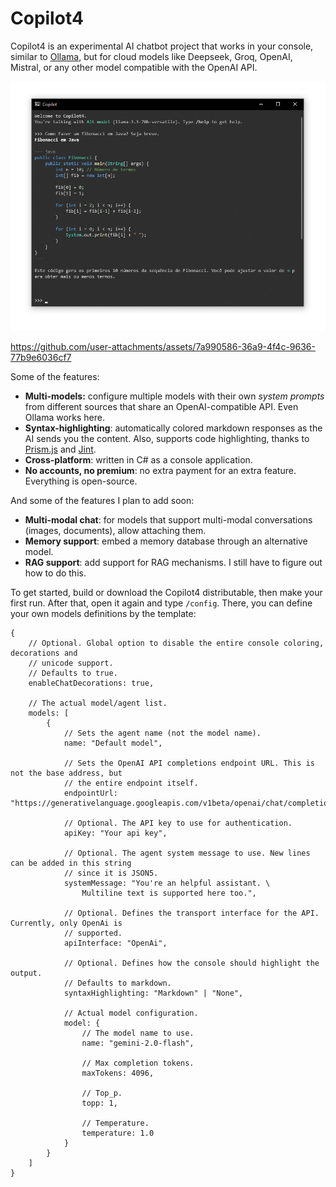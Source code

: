 # Copilot4

Copilot4 is an experimental AI chatbot project that works in your console, similar to [Ollama](https://ollama.com/), but for cloud models like Deepseek, Groq, OpenAI, Mistral, or any other model compatible with the OpenAI API.

<p align="center">
    <img src="./.github/Presentation.png" alt="Copilot4 demo">
</p>

https://github.com/user-attachments/assets/7a990586-36a9-4f4c-9636-77b9e6036cf7

Some of the features:
- **Multi-models:** configure multiple models with their own *system prompts* from different sources that share an OpenAI-compatible API. Even Ollama works here.
- **Syntax-highlighting**: automatically colored markdown responses as the AI sends you the content. Also, supports code highlighting, thanks to [Prism.js](https://prismjs.com/) and [Jint](https://github.com/sebastienros/jint).
- **Cross-platform**: written in C# as a console application.
- **No accounts, no premium**: no extra payment for an extra feature. Everything is open-source.

And some of the features I plan to add soon:
- **Multi-modal chat**: for models that support multi-modal conversations (images, documents), allow attaching them.
- **Memory support**: embed a memory database through an alternative model.
- **RAG support**: add support for RAG mechanisms. I still have to figure out how to do this.

To get started, build or download the Copilot4 distributable, then make your first run. After that, open it again and type `/config`. There, you can define your own models definitions by the template:

```json5
{
    // Optional. Global option to disable the entire console coloring, decorations and
    // unicode support.
    // Defaults to true.
    enableChatDecorations: true,
    
    // The actual model/agent list.
    models: [
        {
            // Sets the agent name (not the model name).
            name: "Default model",
            
            // Sets the OpenAI API completions endpoint URL. This is not the base address, but
            // the entire endpoint itself.
            endpointUrl: "https://generativelanguage.googleapis.com/v1beta/openai/chat/completions",
            
            // Optional. The API key to use for authentication.
            apiKey: "Your api key",
            
            // Optional. The agent system message to use. New lines can be added in this string
            // since it is JSON5.
            systemMessage: "You're an helpful assistant. \
                Multiline text is supported here too.",
            
            // Optional. Defines the transport interface for the API. Currently, only OpenAi is
            // supported.
            apiInterface: "OpenAi",
            
            // Optional. Defines how the console should highlight the output.
            // Defaults to markdown.
            syntaxHighlighting: "Markdown" | "None",
            
            // Actual model configuration.
            model: {
                // The model name to use.
                name: "gemini-2.0-flash",
                
                // Max completion tokens.
                maxTokens: 4096,
                
                // Top_p.
                topp: 1,
                
                // Temperature.
                temperature: 1.0
            }
        }
    ]
}
```
